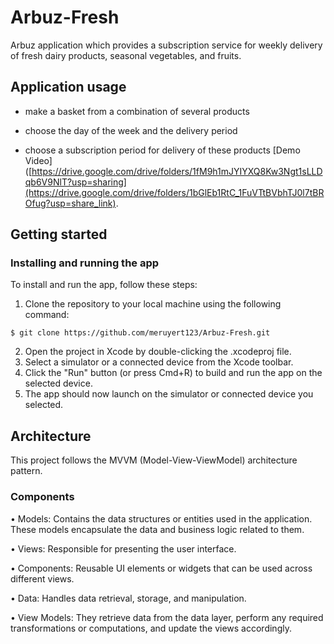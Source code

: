 # Arbuz-Fresh
Arbuz application which provides a subscription service for weekly delivery of fresh dairy products, seasonal vegetables, and fruits.

## Application usage
- make a basket from a combination of several products

- choose the day of the week and the delivery period

- choose a subscription period for delivery of these products
[Demo Video]([https://drive.google.com/drive/folders/1fM9h1mJYIYXQ8Kw3Ngt1sLLDqb6V9NlT?usp=sharing](https://drive.google.com/drive/folders/1bGlEb1RtC_1FuVTtBVbhTJ0l7tBROfug?usp=share_link).


## Getting started
### Installing and running the app
To install and run the app, follow these steps:
1. Clone the repository to your local machine using the following command:
```
$ git clone https://github.com/meruyert123/Arbuz-Fresh.git
```
2. Open the project in Xcode by double-clicking the .xcodeproj file.
3. Select a simulator or a connected device from the Xcode toolbar.
4. Click the "Run" button (or press Cmd+R) to build and run the app on the selected device.
5. The app should now launch on the simulator or connected device you selected.

## Architecture
This project follows the MVVM (Model-View-ViewModel) architecture pattern. 
### Components
• Models: Contains the data structures or entities used in the application. These models encapsulate the data and business logic related to them.

• Views: Responsible for presenting the user interface.

• Components: Reusable UI elements or widgets that can be used across different views. 

• Data: Handles data retrieval, storage, and manipulation.

• View Models: They retrieve data from the data layer, perform any required transformations or computations, and update the views accordingly.
